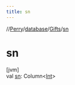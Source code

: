 ```yaml
---
title: sn
---
```

//[Perry](../../../index.html)/[database](../index.html)/[Gifts](index.html)/[sn](sn.html)



# sn



[jvm]\
val [sn](sn.html): Column<[Int](https://kotlinlang.org/api/latest/jvm/stdlib/kotlin/-int/index.html)>




